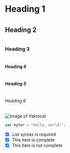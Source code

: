# <h1> Heading 1 </h1>
# <h2> Heading 2 </h2>
# <h3> Heading 3 </h3>
# <h4> Heading 4 </h4>
# <h5> Heading 5 </h5>
# <h6> Heading 6 </h6>
![Image of Yaktocat](https://octodex.github.com/images/yaktocat.png)
``` javascript
var myVar = "Hello, world!";
```
- [x] List syntax is required
- [x] This item is complete
- [x] This item is not complete
